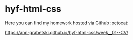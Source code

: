 # hyf-html-css

Here you can find my homework hosted via Github :octocat:

https://ann-grabetski.github.io/hyf-html-css/week__01--CV/
